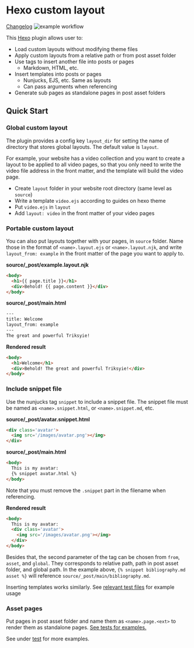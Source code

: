 # Hexo custom layout

[Changelog](./CHANGELOG.md)
![example workflow](https://github.com/geezmolycos/hexo-custom-layout/actions/workflows/ci.yml/badge.svg)

This [Hexo](https://github.com/hexojs/hexo) plugin allows user to:

- Load custom layouts without modifying theme files
- Apply custom layouts from a relative path or from post asset folder
- Use tags to insert another file into posts or pages
  - Markdown, HTML, etc.
- Insert templates into posts or pages
  - Nunjucks, EJS, etc. Same as layouts
  - Can pass arguments when referencing
- Generate sub pages as standalone pages in post asset folders


## Quick Start

### Global custom layout

The plugin provides a config key `layout_dir` for setting the name of directory that stores global layouts.
The default value is `layout`.

For example, your website has a video collection and you want to create a layout to be applied to all video pages, so that you only need to write the video file address in the front matter, and the template will build the video page.

- Create `layout` folder in your website root directory (same level as `source`)
- Write a template `video.ejs` according to guides on hexo theme
- Put `video.ejs` in `layout`
- Add `layout: video` in the front matter of your video pages

### Portable custom layout

You can also put layouts together with your pages, in `source` folder. Name those in the format of `<name>.layout.ejs` or `<name>.layout.njk`, and write `layout_from: example` in the front matter of the page you want to apply to.

**source/_post/example.layout.njk**
```html
<body>
  <h1>{{ page.title }}</h1>
  <div>Behold! {{ page.content }}</div>
</body>
```

**source/_post/main.html**
```html
---
title: Welcome
layout_from: example
---
The great and powerful Triksyie!
```

**Rendered result**
```html
<body>
  <h1>Welcome</h1>
  <div>Behold! The great and powerful Triksyie!</div>
</body>
```

### Include snippet file

Use the nunjucks tag `snippet` to include a snippet file. The snippet file must be named as `<name>.snippet.html`, or `<name>.snippet.md`, etc.

**source/_post/avatar.snippet.html**
```html
<div class='avatar'>
  <img src='/images/avatar.png'></img>
</div>
```

**source/_post/main.html**
```html
<body>
  This is my avatar:
  {% snippet avatar.html %}
</body>
```

Note that you must remove the `.snippet` part in the filename when referencing.

**Rendered result**
```html
<body>
  This is my avatar:
  <div class='avatar'>
    <img src='/images/avatar.png'></img>
  </div>
</body>
```

Besides that, the second parameter of the tag can be chosen from `from`, `asset`, and `global`.
They corresponds to relative path, path in post asset folder, and global path.
In the example above, `{% snippet bibliography.md asset %}` will reference `source/_post/main/bibliography.md`.

Inserting templates works similarly. See [relevant test files](./test/fixture/site/source/_posts/layout_tag/) for example usage

### Asset pages

Put pages in post asset folder and name them as `<name>.page.<ext>` to render them as standalone pages.
[See tests for examples.](./test/fixture/site/source/_posts/asset_pages/)

See under [test](./test/) for more examples.

